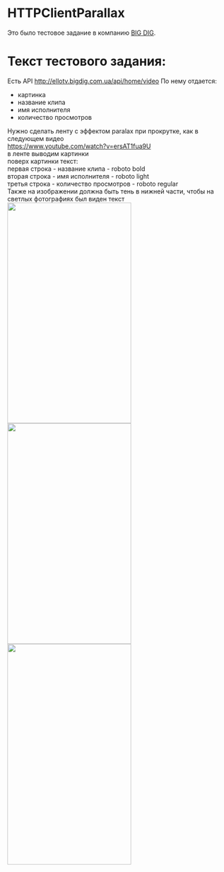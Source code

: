# HTTPClientParallax
Это было тестовое задание в компанию <a href="http://bigdig.com.ua/">BIG DIG</a>.

<h1>Текст тестового задания:</h1>

Есть API http://ellotv.bigdig.com.ua/api/home/video
По нему отдается:
- картинка
- название клипа
- имя исполнителя
- количество просмотров

Нужно сделать ленту с эффектом paralax при прокрутке, как в следующем видео<br>
https://www.youtube.com/watch?v=ersAT1fua9U<br>
в ленте выводим картинки<br>
поверх картинки текст:<br>
первая строка - название клипа - roboto bold<br>
вторая строка - имя исполнителя - roboto light<br>
третья строка - количество просмотров - roboto regular<br>
Также на изображении должна быть тень в нижней части, чтобы на светлых фотографиях был виден текст<br>
<img src="https://raw.githubusercontent.com/Arscd/SourceForHTTPClientParallax/master/Screenshot_20151225-112141.png" width="280" height="498">
<img src="https://raw.githubusercontent.com/Arscd/SourceForHTTPClientParallax/master/Screenshot_20151225-112239.png" width="280" height="498">
<img src="https://raw.githubusercontent.com/Arscd/SourceForHTTPClientParallax/master/Screenshot_20151225-112154.png" width="280" height="498">
<br>
